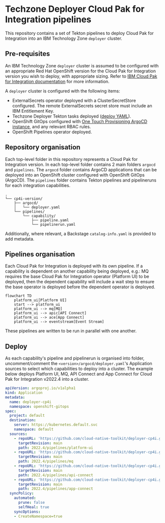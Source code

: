 # Techzone Deployer Cloud Pak for Integration pipelines

This repository contains a set of Tekton pipelines to deploy Cloud Pak for Integration into an IBM Technology Zone `deployer` cluster.

## Pre-requisites

An IBM Technology Zone `deployer` cluster is assumed to be configured with an appropriate Red Hat OpenShift version for the Cloud Pak for Integration version you wish to deploy, with appropriate sizing. Refer to [IBM Cloud Pak for Integration documentation](https://www.ibm.com/docs/en/cloud-paks/cp-integration/2022.4) for more information.

A `deployer` cluster is configured with the following items:

- ExternalSecrets operator deployed with a ClusterSecretStore configured. The remote ExternalSecrets secret store must include an IBM Entitlement Key.
- Techzone Deployer Tekton tasks deployed ([deploy YAML](https://github.com/cloud-native-toolkit/deployer-tekton-tasks/blob/main/argocd.yaml)).
- OpenShift GitOps configured with [One Touch Provisioning ArgoCD instance](https://github.com/one-touch-provisioning/otp-gitops), and any relevant RBAC rules.
- OpenShift Pipelines operator deployed.

## Repository organisation

Each top-level folder in this repository represents a Cloud Pak for Integration version. In each top-level folder contains 2 main folders `argocd` and `pipelines`. The `argocd` folder contains ArgoCD applications that can be deployed into an OpenShift cluster configured with OpenShift GitOps (ArgoCD). The `pipelines` folder contains Tekton pipelines and pipelineruns for each integration capabilities.

```
.
└── cp4i-version/
    ├── argocd/
    │   └── deployer.yaml
    └── pipelines/
        └── capability/
            ├── pipeline.yaml
            └── pipelinerun.yaml
```

Additionally, where relevant, a Backstage `catalog-info.yaml` is provided to add metadata.

## Pipelines organisation

Each Cloud Pak for Integration is deployed with its own pipeline. If a capability is dependent on another capability being deployed, e.g.: MQ requires the base Cloud Pak for Integration operator (Platform UI) to be deployed, then the dependent capability will include a wait step to ensure the base operator is deployed before the dependent operator is deployed.

```mermaid
flowchart TD
    platform_ui[Platform UI]
    start --> platform_ui
    platform_ui --> mq[MQ]
    platform_ui --> apic[API Connect]
    platform_ui --> ace[App Connect]
    platform_ui --> eventstream[Event Stream]
```

These pipelines are written to be run in parallel with one another.

## Deploy

As each capability's pipeline and pipelinerun is organised into folder, uncomment/comment the `<version>/argocd/deployer.yaml`'s Application sources to select which capabilities to deploy into a cluster. The example below deploys Platform UI, MQ, API Connect and App Connect for Cloud Pak for Integration v2022.4 into a cluster.

```yaml
apiVersion: argoproj.io/v1alpha1
kind: Application
metadata:
  name: deployer-cp4i
  namespace: openshift-gitops
spec:
  project: default
  destination:
    server: https://kubernetes.default.svc
    namespace: default
  sources:
    - repoURL: 'https://github.com/cloud-native-toolkit/deployer-cp4i.git'
      targetRevision: main
      path: 2022.4/pipelines/platform-ui
    - repoURL: 'https://github.com/cloud-native-toolkit/deployer-cp4i.git'
      targetRevision: main
      path: 2022.4/pipelines/mq
    - repoURL: 'https://github.com/cloud-native-toolkit/deployer-cp4i.git'
      targetRevision: main
      path: 2022.4/pipelines/api-connect
    - repoURL: 'https://github.com/cloud-native-toolkit/deployer-cp4i.git'
      targetRevision: main
      path: 2022.4/pipelines/app-connect
  syncPolicy:
    automated:
      prune: false
      selfHeal: true
    syncOptions:
    - CreateNamespace=true
```
